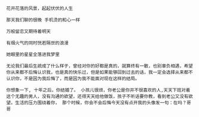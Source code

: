 ```
花开花落的风景，起起伏伏的人生
```

```
那天我们聊的很晚 手机烫的和心一样
```

```
万般留恋又期待着明天
```

```
有烟火气的同时恍若隔世的浪漫
```

```
她眼里的星星全落进我梦里
```

```
无论我们最后生疏成了什么样子，曾经对你的好都是真的，就算终有一散，也别辜负相遇，希望你从来都不后悔认识我，也是真的快乐过，但是如果能够回到过去的话，我一定会选择从来都不认识你，不是因为我后悔了，而是因为我不能面对现在这样的结局。
```

```
你想象一下, 十年之后，你结婚了。 小孩儿很烦，你老公是你并不很喜欢的人,天天下班对着这个无趣的男人，没有沟通的欲望，还得天天给他做饭，孩子不听话要你教，看到老公又没有欲望。生活的压力围绕着你， 那个时候，你会不会后悔今天没有点开我的头像发一句：在吗？哥哥
```

